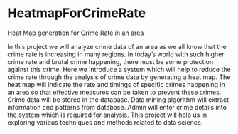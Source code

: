 # HeatmapForCrimeRate
Heat Map generation for Crime Rate in an area

In this project we will analyze crime data of an area as we all know that the crime rate is increasing in many regions. In today’s world with such higher crime rate and brutal crime happening, there must be some protection against this crime. Here we introduce a system which will help to reduce the crime rate through the analysis of crime data by generating a heat map. The heat map will indicate the rate and timings of specific crimes happening in an area so that effective measures can be taken to prevent these crimes. Crime data will be stored in the database. Data mining algorithm will extract information and patterns from database. Admin will enter crime details into the system which is required for analysis. This project will help us in exploring various techniques and methods related to data science.

